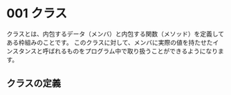 # 001 クラス
クラスとは、内包するデータ（メンバ）と内包する関数（メソッド）を定義してある枠組みのことです。
このクラスに対して、メンバに実際の値を持たせたインスタンスと呼ばれるものをプログラム中で取り扱うことができるようになります。
## クラスの定義
